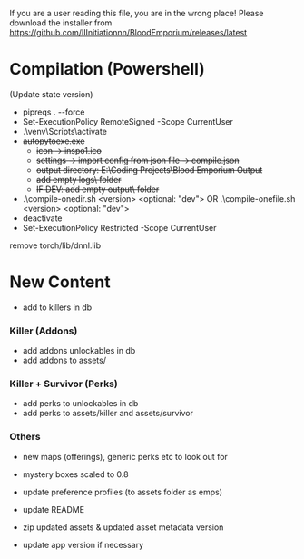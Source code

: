 If you are a user reading this file, you are in the wrong place!
Please download the installer from https://github.com/IIInitiationnn/BloodEmporium/releases/latest

# Compilation (Powershell)
(Update state version)
- pipreqs . --force
- Set-ExecutionPolicy RemoteSigned -Scope CurrentUser
- .\venv\Scripts\activate
- ~~autopytoexe.exe~~
  - ~~icon -> inspo1.ico~~
  - ~~settings -> import config from json file -> compile.json~~
  - ~~output directory: E:\Coding Projects\Blood Emporium Output~~
  - ~~add empty logs\ folder~~
  - ~~IF DEV: add empty output\ folder~~
- .\compile-onedir.sh \<version> <optional: "dev"> OR .\compile-onefile.sh \<version> <optional: "dev">
- deactivate
- Set-ExecutionPolicy Restricted -Scope CurrentUser

remove torch/lib/dnnl.lib

# New Content
- add to killers in db
### Killer (Addons)
- add addons unlockables in db
- add addons to assets/<killer>
### Killer + Survivor (Perks)
- add perks to unlockables in db
- add perks to assets/killer and assets/survivor
### Others
- new maps (offerings), generic perks etc to look out for
- mystery boxes scaled to 0.8

- update preference profiles (to assets folder as emps)
- update README
- zip updated assets & updated asset metadata version
- update app version if necessary